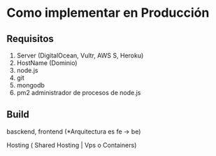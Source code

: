 # Como implementar en Producción

## Requisitos
1. Server (DigitalOcean, Vultr, AWS S, Heroku)
2. HostName (Dominio) 
3. node.js
4. git
5. mongodb
6. pm2  administrador de procesos de node.js

## Build 
basckend, frontend 
(*Arquitectura es fe -> be)



Hosting ( Shared Hosting | Vps o Containers)
